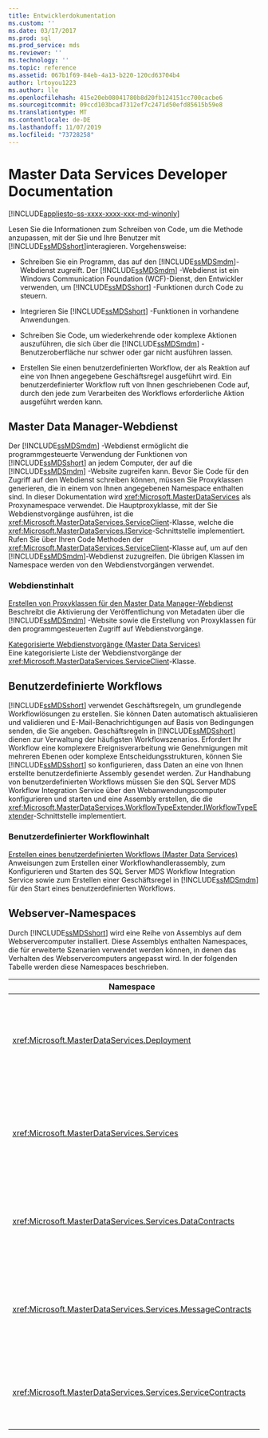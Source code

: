 ```yaml
---
title: Entwicklerdokumentation
ms.custom: ''
ms.date: 03/17/2017
ms.prod: sql
ms.prod_service: mds
ms.reviewer: ''
ms.technology: ''
ms.topic: reference
ms.assetid: 067b1f69-84eb-4a13-b220-120cd63704b4
author: lrtoyou1223
ms.author: lle
ms.openlocfilehash: 415e20eb08041780b8d20fb124151cc700cacbe6
ms.sourcegitcommit: 09ccd103bcad7312ef7c2471d50efd85615b59e8
ms.translationtype: MT
ms.contentlocale: de-DE
ms.lasthandoff: 11/07/2019
ms.locfileid: "73728258"
---
```

# <a name="master-data-services-developer-documentation"></a>Master Data Services Developer Documentation

[!INCLUDE[appliesto-ss-xxxx-xxxx-xxx-md-winonly](../../includes/appliesto-ss-xxxx-xxxx-xxx-md-winonly.md)]

  Lesen Sie die Informationen zum Schreiben von Code, um die Methode anzupassen, mit der Sie und Ihre Benutzer mit [!INCLUDE[ssMDSshort](../../includes/ssmdsshort-md.md)]interagieren. Vorgehensweise:  
  
-   Schreiben Sie ein Programm, das auf den [!INCLUDE[ssMDSmdm](../../includes/ssmdsmdm-md.md)]-Webdienst zugreift. Der [!INCLUDE[ssMDSmdm](../../includes/ssmdsmdm-md.md)] -Webdienst ist ein Windows Communication Foundation (WCF)-Dienst, den Entwickler verwenden, um [!INCLUDE[ssMDSshort](../../includes/ssmdsshort-md.md)] -Funktionen durch Code zu steuern.  
  
-   Integrieren Sie [!INCLUDE[ssMDSshort](../../includes/ssmdsshort-md.md)] -Funktionen in vorhandene Anwendungen.  
  
-   Schreiben Sie Code, um wiederkehrende oder komplexe Aktionen auszuführen, die sich über die [!INCLUDE[ssMDSmdm](../../includes/ssmdsmdm-md.md)] -Benutzeroberfläche nur schwer oder gar nicht ausführen lassen.  
  
-   Erstellen Sie einen benutzerdefinierten Workflow, der als Reaktion auf eine von Ihnen angegebene Geschäftsregel ausgeführt wird. Ein benutzerdefinierter Workflow ruft von Ihnen geschriebenen Code auf, durch den jede zum Verarbeiten des Workflows erforderliche Aktion ausgeführt werden kann.  
  
## <a name="master-data-manager-web-service"></a>Master Data Manager-Webdienst  
 Der [!INCLUDE[ssMDSmdm](../../includes/ssmdsmdm-md.md)] -Webdienst ermöglicht die programmgesteuerte Verwendung der Funktionen von [!INCLUDE[ssMDSshort](../../includes/ssmdsshort-md.md)] an jedem Computer, der auf die [!INCLUDE[ssMDSmdm](../../includes/ssmdsmdm-md.md)] -Website zugreifen kann. Bevor Sie Code für den Zugriff auf den Webdienst schreiben können, müssen Sie Proxyklassen generieren, die in einem von Ihnen angegebenen Namespace enthalten sind. In dieser Dokumentation wird <xref:Microsoft.MasterDataServices> als Proxynamespace verwendet. Die Hauptproxyklasse, mit der Sie Webdienstvorgänge ausführen, ist die <xref:Microsoft.MasterDataServices.ServiceClient>-Klasse, welche die <xref:Microsoft.MasterDataServices.IService>-Schnittstelle implementiert. Rufen Sie über Ihren Code Methoden der <xref:Microsoft.MasterDataServices.ServiceClient>-Klasse auf, um auf den [!INCLUDE[ssMDSmdm](../../includes/ssmdsmdm-md.md)]-Webdienst zuzugreifen. Die übrigen Klassen im Namespace werden von den Webdienstvorgängen verwendet.  
  
### <a name="web-service-content"></a>Webdienstinhalt  
 [Erstellen von Proxyklassen für den Master Data Manager-Webdienst](../../master-data-services/develop/create-master-data-manager-web-service-proxy-classes.md)  
 Beschreibt die Aktivierung der Veröffentlichung von Metadaten über die [!INCLUDE[ssMDSmdm](../../includes/ssmdsmdm-md.md)] -Website sowie die Erstellung von Proxyklassen für den programmgesteuerten Zugriff auf Webdienstvorgänge.  
  
 [Kategorisierte Webdienstvorgänge &#40;Master Data Services&#41;](../../master-data-services/develop/categorized-web-service-operations-master-data-services.md)  
 Eine kategorisierte Liste der Webdienstvorgänge der <xref:Microsoft.MasterDataServices.ServiceClient>-Klasse.  
  
## <a name="custom-workflows"></a>Benutzerdefinierte Workflows  
 [!INCLUDE[ssMDSshort](../../includes/ssmdsshort-md.md)] verwendet Geschäftsregeln, um grundlegende Workflowlösungen zu erstellen. Sie können Daten automatisch aktualisieren und validieren und E-Mail-Benachrichtigungen auf Basis von Bedingungen senden, die Sie angeben. Geschäftsregeln in [!INCLUDE[ssMDSshort](../../includes/ssmdsshort-md.md)] dienen zur Verwaltung der häufigsten Workflowszenarios. Erfordert Ihr Workflow eine komplexere Ereignisverarbeitung wie Genehmigungen mit mehreren Ebenen oder komplexe Entscheidungsstrukturen, können Sie [!INCLUDE[ssMDSshort](../../includes/ssmdsshort-md.md)] so konfigurieren, dass Daten an eine von Ihnen erstellte benutzerdefinierte Assembly gesendet werden. Zur Handhabung von benutzerdefinierten Workflows müssen Sie den SQL Server MDS Workflow Integration Service über den Webanwendungscomputer konfigurieren und starten und eine Assembly erstellen, die die <xref:Microsoft.MasterDataServices.WorkflowTypeExtender.IWorkflowTypeExtender>-Schnittstelle implementiert.  
  
### <a name="custom-workflow-content"></a>Benutzerdefinierter Workflowinhalt  
 [Erstellen eines benutzerdefinierten Workflows &#40;Master Data Services&#41;](../../master-data-services/develop/create-a-custom-workflow-master-data-services.md)  
 Anweisungen zum Erstellen einer Workflowhandlerassembly, zum Konfigurieren und Starten des SQL Server MDS Workflow Integration Service sowie zum Erstellen einer Geschäftsregel in [!INCLUDE[ssMDSmdm](../../includes/ssmdsmdm-md.md)] für den Start eines benutzerdefinierten Workflows.  
  
## <a name="web-server-namespaces"></a>Webserver-Namespaces  
 Durch [!INCLUDE[ssMDSshort](../../includes/ssmdsshort-md.md)] wird eine Reihe von Assemblys auf dem Webservercomputer installiert. Diese Assemblys enthalten Namespaces, die für erweiterte Szenarien verwendet werden können, in denen das Verhalten des Webservercomputers angepasst wird. In der folgenden Tabelle werden diese Namespaces beschrieben.  
  
|Namespace|Beschreibung|  
|---------------|-----------------|  
|<xref:Microsoft.MasterDataServices.Deployment>|Enthält Klassen, die zum Erstellen eines Bereitstellungspakets aus einem Modell und zum Bereitstellen eines Pakets in einer [!INCLUDE[ssMDSshort](../../includes/ssmdsshort-md.md)]-Datenbank verwendet werden können.|  
|<xref:Microsoft.MasterDataServices.Services>|Enthält eine Klasse zum Empfangen und Verarbeiten von Webdienstvorgängen, die durch die [!INCLUDE[ssMDSmdm](../../includes/ssmdsmdm-md.md)]-Webanwendung an den Webservercomputer übergeben wurden.|  
|<xref:Microsoft.MasterDataServices.Services.DataContracts>|Enthält Klassen, mit denen definiert wird, wie Daten vom Clientcomputer über die [!INCLUDE[ssMDSmdm](../../includes/ssmdsmdm-md.md)] -Webanwendung an den Webservercomputer übergeben werden.|  
|<xref:Microsoft.MasterDataServices.Services.MessageContracts>|Enthält Klassen, mit denen definiert wird, wie Anforderungen und Antworten vom Clientcomputer über die [!INCLUDE[ssMDSmdm](../../includes/ssmdsmdm-md.md)] -Webanwendung an den Webservercomputer übergeben werden.|  
|<xref:Microsoft.MasterDataServices.Services.ServiceContracts>|Enthält die Schnittstelle, mit der die Vorgänge definiert werden, die durch den [!INCLUDE[ssMDSmdm](../../includes/ssmdsmdm-md.md)] -Webdienst aufgerufen werden können.|  
  
  
